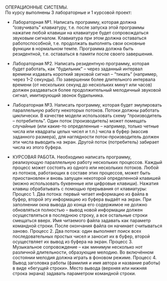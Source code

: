 ОПЕРАЦИОННЫЕ СИСТЕМЫ.<br>
По курсу выполнены 3 лабораторные и 1 курсовой проект:

- Лабораторная №1.
Написать программу, которая должна “озвучивать” клавиатуру, т.е. после запуска этой программы нажатие любой клавиши на клавиатуре будет сопровождаться звуковым сигналом. Клавиатура при этом должна оставаться работоспособной, т.е. продолжать выполнять свои основные функции в нормальном темпе. Программа должна быть резидентной, т.е. оставаться в памяти после своего завершения.

- Лабораторная №2.
Написать резидентную программу, которая будет работать, как “будильник” – через заданный интервал времени издавать короткий звуковой сигнал – “тикать” (например, через 1–2 секунды). По завершении более длительного интервала времени (от нескольких секунд до нескольких минут или часов) должен раздаваться более продолжительный мелодичный звуковой сигнал, имитирующий звонок будильника.

- Лабораторная №3.
Написать программу, которая будет эмулировать параллельную работу некоторых потоков. Потоки должны работать циклически. В качестве модели использовать схему “производитель – потребитель”. Один поток (производитель) может помещать случайные (или какие-то определенные – например, только четные числа или квадраты целых чисел и т.п.) числа в буфер (массив заданного размера), для наглядности поток-производитель должен эти числа выводить на экран. Другой поток (потребитель) забирает числа из этого буфера.

- КУРСОВАЯ РАБОТА.
Необходимо написать программу, реализующую параллельную работу нескольких процессов. Каждый процесс может состоять из одного или нескольких потоков. Любой из потоков, работающих в составе этих процессов, может быть приостановлен и вновь запущен некоторой определенной клавишей (можно использовать буквенные или цифровые клавиши). Нажатия клавиш обрабатывать с помощью прерывания от клавиатуры:
Процесс 1. Два потока: первый читает информацию из файла  в буфер, второй эту информацию из буфера выдаёт на экран. При заполнении окна вывода до конца его содержимое не должно обновляться полностью – вывод новой информации должен осуществляться в последнюю строку, а все остальные строки смещаться вверх. Имя читаемого файла задавать как параметр командной строки. После окончания файла он начинает считываться заново.
Процесс 2. Два потока: один выполняет поиск всех последовательных простых чисел и заносит их в буфер, второй осуществляет их вывод из буфера на экран.
Процесс 3. Музыкальное сопровождение – как минимум несколько нот различной длительности, образующие мелодию. Во включённом состоянии мелодия должна играть в фоновом режиме.
Процесс 4. Вывод заголовка работы (фамилия и имя автора и название работы) в виде «бегущей строки». Место вывода (верхняя или нижняя строка экрана) задавать параметром командной строки.
